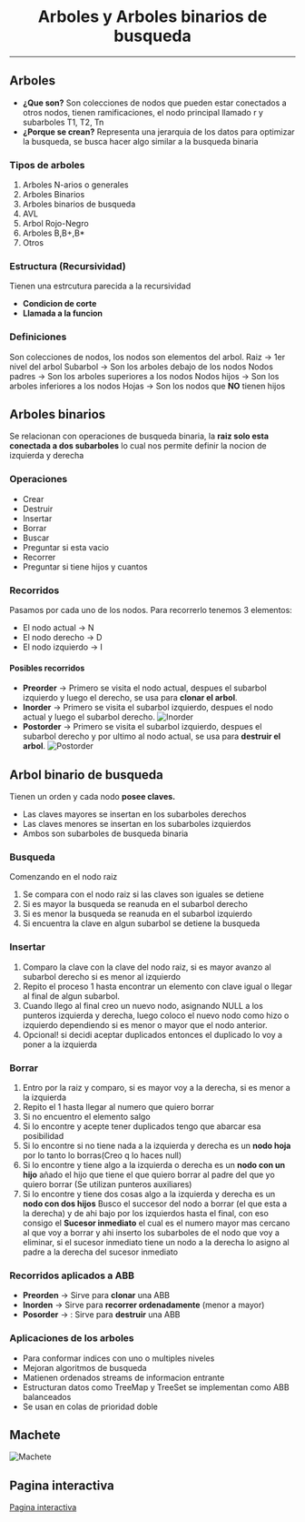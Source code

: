 # <center>Arboles y Arboles binarios de busqueda</center>
------------
## Arboles
* **¿Que son?**
Son colecciones de nodos que pueden estar conectados a otros nodos, tienen ramificaciones, el nodo principal llamado r y subarboles T1, T2, Tn
* **¿Porque se crean?**
Representa una jerarquia de los datos para optimizar la busqueda, se busca hacer algo similar a la busqueda binaria
### Tipos de arboles
1. Arboles N-arios o generales
2. Arboles Binarios
3. Arboles binarios de busqueda
4. AVL
5. Arbol Rojo-Negro
6. Arboles B,B+,B*
7. Otros
### Estructura (Recursividad)
Tienen una estrcutura parecida a la recursividad
* **Condicion de corte**
* **Llamada a la funcion**
### Definiciones
Son colecciones de nodos, los nodos son elementos del arbol.
Raiz $\to$ 1er nivel del arbol
Subarbol $\to$  Son los arboles debajo de los nodos
Nodos padres $\to$  Son los arboles superiores a los nodos
Nodos hijos $\to$  Son los arboles inferiores a los nodos
Hojas $\to$  Son los nodos que **NO** tienen hijos
## Arboles binarios
Se relacionan con operaciones de busqueda binaria, la **raiz solo esta conectada a dos subarboles** lo cual nos permite definir la nocion de izquierda y derecha
### Operaciones
* Crear
* Destruir
* Insertar
* Borrar
* Buscar
* Preguntar si esta vacio
* Recorrer
* Preguntar si tiene hijos y cuantos
### Recorridos
Pasamos por cada uno de los nodos. Para recorrerlo tenemos 3 elementos:
* El nodo actual $\to$  N
* El nodo derecho $\to$  D
* El nodo izquierdo $\to$  I
#### Posibles recorridos
* **Preorder** $\to$  Primero se visita el nodo actual, despues el subarbol izquierdo y luego el derecho, se usa para **clonar el arbol**.
* **Inorder** $\to$  Primero se visita el subarbol izquierdo, despues el nodo actual y luego el subarbol derecho.
![Inorder](https://i.imgur.com/sS1eJKd.png "In order")
* **Postorder** $\to$  Primero se visita el subarbol izquierdo, despues el subarbol derecho y por ultimo al nodo actual, se usa para **destruir el arbol**.
![Postorder](https://i.imgur.com/vn6C1yq.png "Post Order")
## Arbol binario de busqueda 
Tienen un orden y cada nodo **posee claves.**
* Las claves mayores se insertan en los subarboles derechos
* Las claves menores se insertan en los subarboles izquierdos
* Ambos son subarboles de busqueda binaria
### Busqueda
Comenzando en el nodo raiz
1. Se compara con el nodo raiz si las claves son iguales se detiene
2. Si es mayor la busqueda se reanuda en el subarbol derecho
3. Si es menor la busqueda se reanuda en el subarbol izquierdo
4. Si encuentra la clave en algun subarbol se detiene la busqueda
### Insertar
1. Comparo la clave con la clave del nodo raiz, si es mayor avanzo al subarbol derecho si es menor al izquierdo
2. Repito el proceso 1 hasta encontrar un elemento con clave igual o llegar al final de algun subarbol.
3. Cuando llego al final creo un nuevo nodo, asignando NULL a los punteros izquierda y derecha, luego coloco el nuevo nodo como hizo o izquierdo dependiendo si es menor o mayor que el nodo anterior.
4. Opcional! si decidi aceptar duplicados entonces el duplicado lo voy a poner a la izquierda
### Borrar
1. Entro por la raiz y comparo, si es mayor voy a la derecha, si es menor a la izquierda
2. Repito el 1 hasta llegar al numero que quiero borrar
3. Si no encuentro el elemento salgo
4. Si lo encontre y acepte tener duplicados tengo que abarcar esa posibilidad
5. Si lo encontre si no tiene nada a la izquierda y derecha es un **nodo hoja** por lo tanto lo borras(Creo q lo haces null)
6. Si lo encontre y tiene algo a la izquierda o derecha es un **nodo con un hijo** añado el hijo que tiene el que quiero borrar al padre del que yo quiero borrar (Se utilizan punteros auxiliares)
7. Si lo encontre y tiene dos cosas algo a la izquierda y derecha es un **nodo con dos hijos** Busco el succesor del nodo a borrar (el que esta a la derecha) y de ahi bajo por los izquierdos hasta el final, con eso consigo el **Sucesor inmediato** el cual es el numero mayor mas cercano al que voy a borrar y ahi inserto los subarboles de el nodo que voy a eliminar, si el sucesor inmediato tiene un nodo a la derecha lo asigno al padre a la derecha del sucesor inmediato

### Recorridos aplicados a ABB
* **Preorden** $\to$  Sirve para **clonar** una ABB
* **Inorden** $\to$  Sirve para **recorrer ordenadamente** (menor a mayor)
* **Posorder** $\to$ : Sirve para **destruir** una ABB

### Aplicaciones de los arboles
* Para conformar indices con uno o multiples niveles
* Mejoran algoritmos de busqueda
* Matienen ordenados streams de informacion entrante
* Estructuran datos como TreeMap y TreeSet se implementan como ABB balanceados
* Se usan en colas de prioridad doble

## Machete

![Machete](https://i.imgur.com/s4veOJ1.png "Machete Arboles")

## Pagina interactiva
[Pagina interactiva](https://www.cs.usfca.edu/~galles/visualization/BST.html "Esto te va a servir una locura para el TDA")
